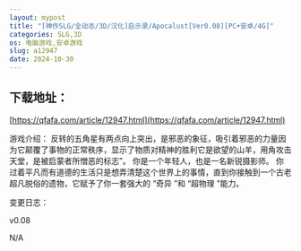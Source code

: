```yaml
---
layout: mypost
title: "[神作SLG/全动态/3D/汉化]启示录/Apocalust[Ver0.08][PC+安卓/4G]"
categories: SLG,3D
os: 电脑游戏,安卓游戏
slug: a12947
date: 2024-10-30
---
```


## 下载地址：

[https://qfafa.com/article/12947.html](https://qfafa.com/article/12947.html)

游戏介绍：
反转的五角星有两点向上突出，是邪恶的象征，吸引着邪恶的力量因为它颠覆了事物的正常秩序，显示了物质对精神的胜利它是欲望的山羊，用角攻击天堂，是被启蒙者所憎恶的标志”。
你是一个年轻人，也是一名新锐摄影师。
你过着平凡而有道德的生活只是想弄清楚这个世界上的事情，直到你接触到一个古老超凡脱俗的遗物，它赋予了你一套强大的 “奇异 ”和 “超物理 ”能力。

变更日志：

v0.08

N/A